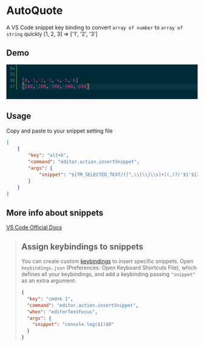 # AutoQuote
A VS Code snippet key binding
to convert `array of number` to `array of string` quickly
[1, 2, 3] => ['1', '2', '3']

## Demo

![demo](https://raw.githubusercontent.com/huskylin/AutoQuote/master/AutoQuoteDemo.gif)

## Usage
Copy and paste to your snippet setting file
``` JSON
[
    {
        "key": "alt+b",
        "command": "editor.action.insertSnippet",
        "args": {
            "snippet": "${TM_SELECTED_TEXT/([^,\\[\\]\\s]+)(,)?/'$1'${2:+,}/g}"
        }
    }
]
```

## More info about snippets
[VS Code Official Docs](https://code.visualstudio.com/docs/editor/userdefinedsnippets#_assign-keybindings-to-snippets)
> ## Assign keybindings to snippets
> You can create custom [keybindings](https://code.visualstudio.com/docs/getstarted/keybindings) to insert specific snippets. Open `keybindings.json` (Preferences: Open Keyboard Shortcuts File), which defines all your keybindings, and add a keybinding passing `"snippet"` as an extra argument:
> ``` JSON
> {
>   "key": "cmd+k 1",
>   "command": "editor.action.insertSnippet",
>   "when": "editorTextFocus",
>   "args": {
>     "snippet": "console.log($1)$0"
>   }
> }
> ```

